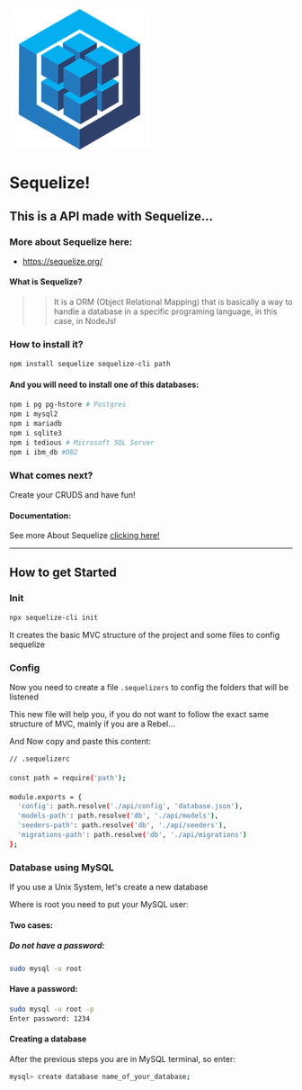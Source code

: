 ![Sequelize Logo](https://raw.githubusercontent.com/sequelize/sequelize/HEAD/docs/images/logo-small.png "Sequelize")

# Sequelize! 
## This is a API made with Sequelize...

### More about Sequelize here:

- https://sequelize.org/

#### What is Sequelize?
>> It is a ORM (Object Relational Mapping)
>> that is basically a way to handle a database in a specific programing language,
>> in this case, in NodeJs! 

### How to install it?

```sh
npm install sequelize sequelize-cli path
```

#### And you will need to install one of this databases:


```sh
npm i pg pg-hstore # Postgres
npm i mysql2
npm i mariadb
npm i sqlite3
npm i tedious # Microsoft SQL Server
npm i ibm_db #DB2
```

### What comes next?

Create your CRUDS and have fun!

#### Documentation:

See more About Sequelize [clicking here!](https://link-url-here.org)

---

## How to get Started


### Init

```sh
npx sequelize-cli init
```
It creates the basic MVC structure of the project and some files to config sequelize


### Config
Now you need to create a file ```.sequelizers``` to config the folders that will be listened

This new file will help you, if you do not want to follow the exact same structure of MVC, mainly if you are a Rebel...

And Now copy and paste this content:

```sh
// .sequelizerc

const path = require('path');

module.exports = {
  'config': path.resolve('./api/config', 'database.json'),
  'models-path': path.resolve('db', './api/models'),
  'seeders-path': path.resolve('db', './api/seeders'),
  'migrations-path': path.resolve('db', './api/migrations')
};
```

### Database using MySQL
If you use a Unix System, let's create a new database

Where is root you need to put your MySQL user:

#### Two cases:


##### Do not have a password:

```sh
sudo mysql -u root 
```

#### Have a password:

```sh
sudo mysql -u root -p
Enter password: 1234
```

#### Creating a database

After the previous steps you are in MySQL terminal, so enter:

```sh
mysql> create database name_of_your_database;
```
